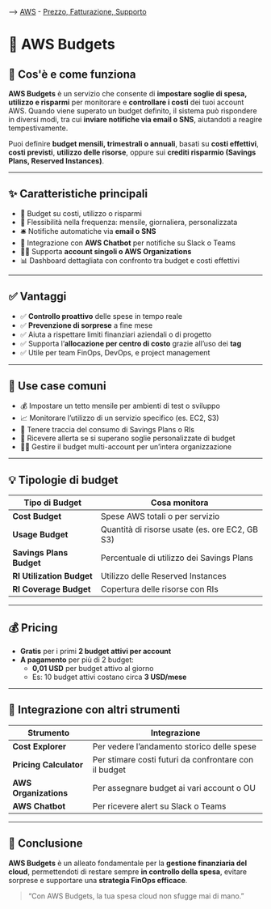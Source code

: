 --> [AWS](/00-Intro/AWS.md)  -  [Prezzo, Fatturazione, Supporto](/10-Prezzo-Fatturazione-Supporto/Prezzo-Fatturazione-Supporto.md)
# 💸 AWS Budgets

## 📘 Cos'è e come funziona

**AWS Budgets** è un servizio che consente di **impostare soglie di spesa, utilizzo e risparmi** per monitorare e **controllare i costi** dei tuoi account AWS. 
Quando viene superato un budget definito, il sistema può rispondere in diversi modi, tra cui **inviare notifiche via email o SNS**, aiutandoti a reagire tempestivamente.

Puoi definire **budget mensili, trimestrali o annuali**, basati su **costi effettivi**, **costi previsti**, **utilizzo delle risorse**, oppure sui **crediti risparmio (Savings Plans, Reserved Instances)**.

---

## ✨ Caratteristiche principali

- 🧮 Budget su costi, utilizzo o risparmi
- 📆 Flessibilità nella frequenza: mensile, giornaliera, personalizzata
- 🛎️ Notifiche automatiche via **email o SNS**
- 💬 Integrazione con **AWS Chatbot** per notifiche su Slack o Teams
- 🧑‍💼 Supporta **account singoli o AWS Organizations**
- 📊 Dashboard dettagliata con confronto tra budget e costi effettivi

---

## ✅ Vantaggi

- ✅ **Controllo proattivo** delle spese in tempo reale
- ✅ **Prevenzione di sorprese** a fine mese
- ✅ Aiuta a rispettare limiti finanziari aziendali o di progetto
- ✅ Supporta l’**allocazione per centro di costo** grazie all’uso dei **tag**
- ✅ Utile per team FinOps, DevOps, e project management

---

## 🚀 Use case comuni

- 💰 Impostare un tetto mensile per ambienti di test o sviluppo
- 📈 Monitorare l’utilizzo di un servizio specifico (es. EC2, S3)
- 🧩 Tenere traccia del consumo di Savings Plans o RIs
- 🛑 Ricevere allerta se si superano soglie personalizzate di budget
- 🧑‍💼 Gestire il budget multi-account per un’intera organizzazione

---

## 💡 Tipologie di budget

| Tipo di Budget           | Cosa monitora                                      |
|--------------------------|-----------------------------------------------------|
| **Cost Budget**          | Spese AWS totali o per servizio                    |
| **Usage Budget**         | Quantità di risorse usate (es. ore EC2, GB S3)     |
| **Savings Plans Budget** | Percentuale di utilizzo dei Savings Plans          |
| **RI Utilization Budget**| Utilizzo delle Reserved Instances                  |
| **RI Coverage Budget**   | Copertura delle risorse con RIs                   |

---

## 💰 Pricing

- **Gratis** per i primi **2 budget attivi per account**
- **A pagamento** per più di 2 budget:
  - **0,01 USD** per budget attivo al giorno
  - Es: 10 budget attivi costano circa **3 USD/mese**


---

## 🔄 Integrazione con altri strumenti

| Strumento                | Integrazione |
|--------------------------|--------------|
| **Cost Explorer**        | Per vedere l’andamento storico delle spese |
| **Pricing Calculator**   | Per stimare costi futuri da confrontare con il budget |
| **AWS Organizations**    | Per assegnare budget ai vari account o OU |
| **AWS Chatbot**          | Per ricevere alert su Slack o Teams |

---

## 📌 Conclusione

**AWS Budgets** è un alleato fondamentale per la **gestione finanziaria del cloud**, permettendoti di restare sempre **in controllo della spesa**, evitare sorprese e supportare una **strategia FinOps efficace**.

> “Con AWS Budgets, la tua spesa cloud non sfugge mai di mano.”

